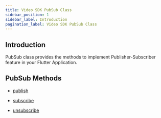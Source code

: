 ```yaml
---
title: Video SDK PubSub Class
sidebar_position: 1
sidebar_label: Introduction
pagination_label: Video SDK PubSub Class
---
```


<div class="sdk-api-ref">

## Introduction

PubSub class provides the methods to implement Publisher-Subscriber feature in your Flutter Application.

## PubSub Methods

<div class="row">

<div class="col col--4 margin-bottom--sm" >

- [publish](methods#publish)

</div>
<div class="col col--4 margin-bottom--sm" >

- [subscribe](methods#subscribe)

</div>

<div class="col col--4 margin-bottom--sm" >

- [unsubscribe](methods#unsubscribe)

</div>
</div>
</div>
